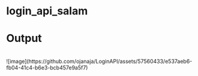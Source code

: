 # login_api_salam

# Output
<br/>
![image](https://github.com/ojanaja/LoginAPI/assets/57560433/e537aeb6-fb04-41c4-b6e3-bcb457e9a5f7)

